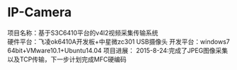 # IP-Camera  
项目名称：基于S3C6410平台的v4l2视频采集传输系统  
硬件平台：飞凌ok6410A开发板+中星微zc301 USB摄像头
开发平台：windows7 64bit+VMware10.1+Ubuntu14.04
项目进展：
2015-8-24:完成了JPEG图像采集以及TCP传输，下一步计划完成MFC硬编码
